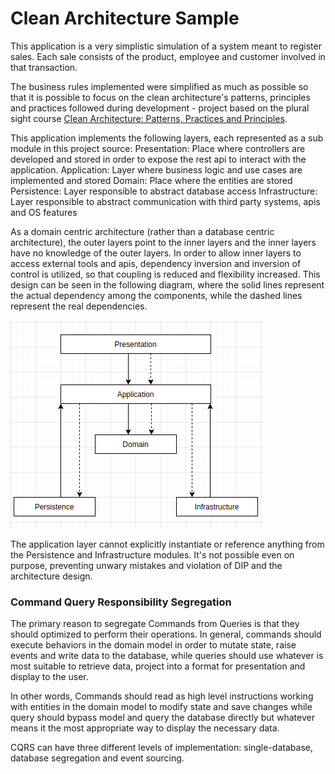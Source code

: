 # Clean Architecture Sample
This application is a very simplistic simulation of a system meant to register sales. Each sale consists of the product, employee and customer involved in that transaction.

The business rules implemented were simplified as much as possible so that it is possible to focus on the clean architecture's patterns, principles and practices 
followed during development - project based on the plural sight course [Clean Architecture: Patterns, Practices and Principles](https://app.pluralsight.com/library/courses/clean-architecture-patterns-practices-principles).

This application implements the following layers, each represented as a sub module in this project source:
Presentation: Place where controllers are developed and stored in order to expose the rest api to interact with the application.
Application: Layer where business logic and use cases are implemented and stored 
Domain: Place where the entities are stored
Persistence: Layer responsible to abstract database access
Infrastructure: Layer responsible to abstract communication with third party systems, apis and OS features 

As a domain centric architecture (rather than a database centric architecture), the outer layers point to the inner layers and the inner layers have no 
knowledge of the outer layers. In order to allow inner layers to access external tools and apis, dependency inversion and inversion of control is utilized, 
so that coupling is reduced and flexibility increased. This design can be seen in the following diagram, where the solid lines represent the actual dependency among the components, while the dashed lines represent the real dependencies.

![Image of Yaktocat](https://github.com/gabrielcedran/clean-architecture-simple-sample/blob/master/diagram.png) 

The application layer cannot explicitly instantiate or reference anything from the Persistence and Infrastructure modules. 
It's not possible even on purpose, preventing unwary mistakes and violation of DIP and the architecture design.

### Command Query Responsibility Segregation
The primary reason to segregate Commands from Queries is that they should optimized to perform their operations. In general,
commands should execute behaviors in the domain model in order to mutate state, raise events and write data to the database,
while queries should use whatever is most suitable to retrieve data, project into a format for presentation and display to the user.

In other words, Commands should read as high level instructions working with entities in the domain model to modify state and save changes
while query should bypass model and query the database directly but whatever means it the most appropriate way to display the necessary data.

CQRS can have three different levels of implementation: single-database, database segregation and event sourcing.

